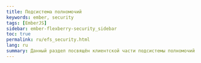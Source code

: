 ```yaml
---
title: Подсистема полномочий
keywords: ember, security
tags: [EmberJS]
sidebar: ember-flexberry-security_sidebar
toc: true
permalink: ru/efs_security.html
lang: ru
summary: Данный раздел посвящён клиентской части подсистемы полномочий и аудита изменения данных.
---
```

